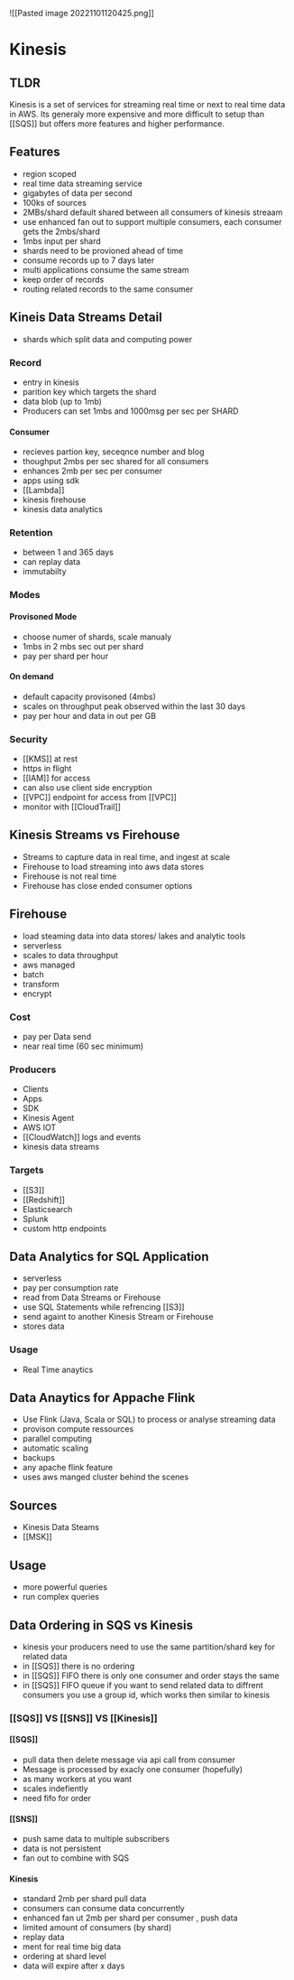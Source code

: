 ![[Pasted image 20221101120425.png]]
# Kinesis

## TLDR
Kinesis is a set of services for streaming real time or next to real time data in AWS. Its generaly more expensive and more difficult to setup than [[SQS]] but offers more features and higher performance.


## Features
- region scoped
- real time data streaming service
- gigabytes of data per second
- 100ks of sources
- 2MBs/shard default shared between all consumers of kinesis streaam
- use enhanced fan out to support multiple consumers, each consumer gets the 2mbs/shard
- 1mbs input per shard 
- shards need to be provioned ahead of time
- consume records up to 7 days later
- multi applications consume the same stream
- keep order of records
- routing related records to the same consumer

## Kineis Data Streams Detail
- shards which split data and computing power

### Record
- entry in kinesis
- parition key which targets the shard
- data blob (up to 1mb)
- Producers can set 1mbs and 1000msg per sec per SHARD

#### Consumer
- recieves partion key, seceqnce number and blog
- thoughput 2mbs per sec shared for all consumers
- enhances 2mb per sec per consumer
- apps using sdk
- [[Lambda]]
- kinesis firehouse
- kinesis data analytics

### Retention
- between 1 and 365 days
- can replay data
- immutabilty

### Modes

#### Provisoned Mode 
- choose numer of shards, scale manualy
- 1mbs in 2 mbs sec out per shard
- pay per shard per hour

#### On demand
- default capacity provisoned (4mbs)
- scales on throughput peak observed within the last 30 days
- pay per hour and data in out per GB

### Security
- [[KMS]] at rest
- https in flight
- [[IAM]] for access
- can also use client side encryption
- [[VPC]] endpoint for access from [[VPC]]
- monitor with [[CloudTrail]]

## Kinesis Streams vs Firehouse
- Streams to capture data in real time, and ingest at scale
- Firehouse to load streaming into aws data stores
- Firehouse is not real time
- Firehouse has close ended consumer options

## Firehouse
- load steaming data into data stores/ lakes and analytic tools
- serverless
- scales to data throughput
- aws managed
- batch
- transform
- encrypt

### Cost
- pay per Data send
- near real time (60 sec minimum)

### Producers
- Clients
- Apps
- SDK
- Kinesis Agent
- AWS IOT
- [[CloudWatch]] logs and events
- kinesis data streams

### Targets
- [[S3]]
- [[Redshift]]
- Elasticsearch
- Splunk
- custom http endpoints

## Data Analytics for SQL Application
- serverless
- pay per consumption rate
- read from Data Streams or Firehouse
- use SQL Statements while refrencing [[S3]]
- send againt to another Kinesis Stream or Firehouse
- stores data

### Usage
- Real Time anaytics

## Data Anaytics for Appache Flink
- Use Flink (Java, Scala or SQL) to process or analyse streaming data
- provison compute ressources
- parallel computing
- automatic scaling
- backups
- any apache flink feature
- uses aws manged cluster behind the scenes

## Sources
- Kinesis Data Steams
-  [[MSK]]

## Usage
- more powerful queries
- run complex queries

## Data Ordering in SQS vs Kinesis
- kinesis your producers need to use the same partition/shard key for related data
- in [[SQS]] there is no ordering
- in [[SQS]] FIFO there is only one consumer and order stays the same
- in [[SQS]] FIFO queue if you want to send related data to diffrent consumers you use a group id, which works then similar to kinesis

### [[SQS]] VS [[SNS]] VS [[Kinesis]]

#### [[SQS]] 
- pull data then delete message via api call from consumer
- Message is processed by exacly one consumer (hopefully)
- as many workers at you want
- scales indefiently
- need fifo for order

#### [[SNS]]
- push same data to multiple subscribers
- data is not persistent
- fan out to combine with SQS

#### Kinesis
- standard 2mb per shard pull data
- consumers can consume data concurrently
- enhanced fan ut 2mb per shard per consumer , push data
- limited amount of consumers (by shard)
- replay data
- ment for real time big data
- ordering at shard level
- data will expire after x days